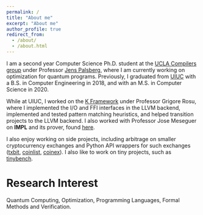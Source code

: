 ```yaml
---
permalink: /
title: "About me"
excerpt: "About me"
author_profile: true
redirect_from: 
  - /about/
  - /about.html
---
```


I am a second year Computer Science Ph.D. student at the [UCLA Compilers group](http://compilers.cs.ucla.edu) under Professor [Jens Palsberg](http://web.cs.ucla.edu/~palsberg/), where I am currently working on optimization for quantum programs. Previously, I graduated from [UIUC](https://cs.illinois.edu) with a B.S. in Computer Engineering in 2018, and with an M.S. in Computer Science in 2020.

While at UIUC, I worked on the [K Framework](http://www.kframework.org) under Professor Grigore Rosu, where I implemented the I/O and FFI interfaces in the LLVM backend, implemented and tested pattern matching heuristics, and helped transition projects to the LLVM backend. I also worked with Professor Jose Meseguer on **IMPL** and its prover, found [here](http://mickyabir.com/research/).

I also enjoy working on side projects, including arbitrage on smaller cryptocurrency exchanges and Python API wrappers for such exchanges ([txbit](https://github.com/AD-Ventures/txbit), [coinlist](https://github.com/AD-Ventures/coinlist), [coinex](https://github.com/AD-Ventures/coinex)). I also like to work on tiny projects, such as [tinybench](https://pypi.org/project/tinybench/).

Research Interest
======
Quantum Computing, Optimization, Programming Languages, Formal Methods and Verification.
